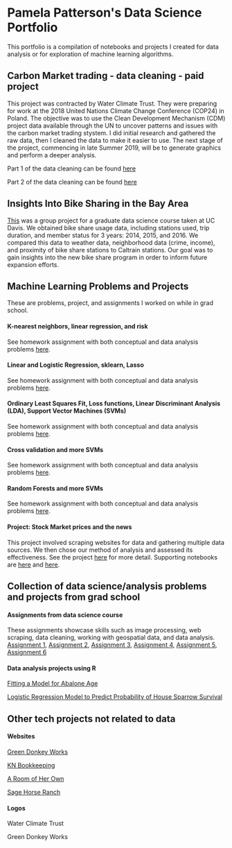# Pamela Patterson's Data Science Portfolio

This portfolio is a compilation of notebooks and projects I created for data analysis or for exploration of machine learning algorithms. 

## Carbon Market trading - data cleaning - paid project
This project was contracted by Water Climate Trust. They were preparing for work at the 2018 United Nations Climate Change Conference (COP24) in Poland. The objective was to use the Clean Development Mechanism (CDM) project data available through the UN to uncover patterns and issues with the carbon market trading stystem. I did initial research and gathered the raw data, then I cleaned the data to make it easier to use. The next stage of the project, commencing in late Summer 2019, will be to generate graphics and perform a deeper analysis. 

Part 1 of the data cleaning can be found [here](https://nbviewer.jupyter.org/github/pamelot317/Carbon-Market/blob/master/CDM-consolidated.ipynb)

Part 2 of the data cleaning can be found [here](https://nbviewer.jupyter.org/github/pamelot317/Carbon-Market/blob/master/CDM-projects.ipynb)


## Insights Into Bike Sharing in the Bay Area
[This](https://nbviewer.jupyter.org/github/pamelot317/SF_bike_share/blob/master/sf_bike_share_project141_to_generate_HTML.ipynb) was a group project for a graduate data science course taken at UC Davis. We obtained bike share usage data, including stations used, trip duration, and member status for 3 years: 2014, 2015, and 2016. We compared this data to weather data, neighborhood data (crime, income), and proximity of bike share stations to Caltrain stations. Our goal was to gain insights into the new bike share program in order to inform future expansion efforts. 


## Machine Learning Problems and Projects
These are problems, project, and assignments I worked on while in grad school. 

#### K-nearest neighbors, linear regression, and risk
See homework assignment with both conceptual and data analysis problems [here](https://nbviewer.jupyter.org/github/pamelot317/Machine_Learning/blob/master/HW1.ipynb). 

#### Linear and Logistic Regression, sklearn, Lasso
See homework assignment with both conceptual and data analysis problems [here](https://nbviewer.jupyter.org/github/pamelot317/Machine_Learning/blob/master/HW2.ipynb).

#### Ordinary Least Squares Fit, Loss functions, Linear Discriminant Analysis (LDA), Support Vector Machines (SVMs)
See homework assignment with both conceptual and data analysis problems [here](https://nbviewer.jupyter.org/github/pamelot317/Machine_Learning/blob/master/HW3.ipynb).

#### Cross validation and more SVMs
See homework assignment with both conceptual and data analysis problems [here](https://nbviewer.jupyter.org/github/pamelot317/Machine_Learning/blob/master/HW4.ipynb).

#### Random Forests and more SVMs
See homework assignment with both conceptual and data analysis problems [here](https://nbviewer.jupyter.org/github/pamelot317/Machine_Learning/blob/master/HW5.ipynb).

#### Project: Stock Market prices and the news
This project involved scraping websites for data and gathering multiple data sources. We then chose our method of analysis and assessed its effectiveness. See the project [here](https://nbviewer.jupyter.org/github/pamelot317/Machine_Learning/blob/master/Project.ipynb) for more detail. Supporting notebooks are [here](https://nbviewer.jupyter.org/github/pamelot317/Machine_Learning/blob/master/sentiment_scoring.ipynb) and [here](https://nbviewer.jupyter.org/github/pamelot317/Machine_Learning/blob/master/webscraping.ipynb).



## Collection of data science/analysis problems and projects from grad school

#### Assignments from data science course
These assignments showcase skills such as image processing, web scraping, data cleaning, working with geospatial data, and data analysis. 
[Assignment 1](https://nbviewer.jupyter.org/github/pamelot317/school-data-work/blob/master/assignment1.ipynb), [Assignment 2](https://nbviewer.jupyter.org/github/pamelot317/school-data-work/blob/master/assignment2.ipynb), [Assignment 3](https://nbviewer.jupyter.org/github/pamelot317/school-data-work/blob/master/assignment3.ipynb), [Assignment 4](https://nbviewer.jupyter.org/github/pamelot317/school-data-work/blob/master/assignment4.ipynb), [Assignment 5](https://nbviewer.jupyter.org/github/pamelot317/school-data-work/blob/master/assignment5.ipynb), [Assignment 6](https://nbviewer.jupyter.org/github/pamelot317/school-data-work/blob/master/assignment6.ipynb)

#### Data analysis projects using R
[Fitting a Model for Abalone Age](https://github.com/pamelot317/school-data-work/blob/master/STA206-Report.pdf)

[Logistic Regression Model to Predict Probability of House Sparrow Survival](https://github.com/pamelot317/school-data-work/blob/master/207ProjectPattersonAkimbekov.pdf)


## Other tech projects not related to data
#### Websites
[Green Donkey Works](https://www.greendonkeyworks.com/)

[KN Bookkeeping](https://www.knbookkeeping.com/)

[A Room of Her Own](https://www.roomofherown.org/)

[Sage Horse Ranch](https://www.sagehorseranch.org/)

#### Logos
Water Climate Trust

Green Donkey Works



